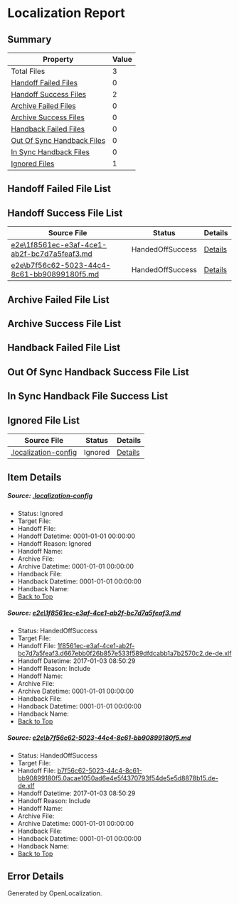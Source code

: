 # <a name='report-top'></a> Localization Report

## Summary
 Property | Value 
 -------- | ----- 
 Total Files | 3
[ Handoff Failed Files ](#handoff-failed-list)| 0
[ Handoff Success Files ](#handoff-success-list)| 2
[ Archive Failed Files ](#archive-failed-list)| 0
[ Archive Success Files ](#archive-success-list)| 0
[ Handback Failed Files ](#handback-failed-list)| 0
[ Out Of Sync Handback Files ](#outofsync-handback-success-list)| 0
[ In Sync Handback Files ](#insync-handback-success-list)| 0
[ Ignored Files ](#ignored-list)| 1

## <a name='handoff-failed-list'></a> Handoff Failed File List

## <a name='handoff-success-list'></a> Handoff Success File List
 Source File | Status | Details 
 ----------- | ------ | ------- 
 [e2e\1f8561ec-e3af-4ce1-ab2f-bc7d7a5feaf3.md](https://github.com/OpenLocalizationTestOrg/ol-test1/blob/e899886868cffddbd4016a41d72e08a7a9dd6a73/e2e/1f8561ec-e3af-4ce1-ab2f-bc7d7a5feaf3.md) | HandedOffSuccess | [Details](#e379ccdccb9392aedd73b9ecbb047c8bd67343ce1)
 [e2e\b7f56c62-5023-44c4-8c61-bb90899180f5.md](https://github.com/OpenLocalizationTestOrg/ol-test1/blob/e899886868cffddbd4016a41d72e08a7a9dd6a73/e2e/b7f56c62-5023-44c4-8c61-bb90899180f5.md) | HandedOffSuccess | [Details](#7939738d19ed0bf05e114555023f0a76cbbf634a2)

## <a name='archive-failed-list'></a> Archive Failed File List

## <a name='archive-success-list'></a> Archive Success File List

## <a name='handback-failed-list'></a> Handback Failed File List

## <a name='outofsync-handback-success-list'></a> Out Of Sync Handback Success File List

## <a name='insync-handback-success-list'></a> In Sync Handback File Success List

## <a name='ignored-list'></a> Ignored File List
 Source File | Status | Details 
 ----------- | ------ | ------- 
 [.localization-config](https://github.com/OpenLocalizationTestOrg/ol-test1/blob/e899886868cffddbd4016a41d72e08a7a9dd6a73/.localization-config) | Ignored | [Details](#cb0632cf59c1387fc1742bfb9fa3c47f87e2e5c90)

## Item Details
##### <a name='cb0632cf59c1387fc1742bfb9fa3c47f87e2e5c90'></a> Source: [.localization-config](https://github.com/OpenLocalizationTestOrg/ol-test1/blob/e899886868cffddbd4016a41d72e08a7a9dd6a73/.localization-config)
* Status: Ignored
* Target File: 
* Handoff File: 
* Handoff Datetime: 0001-01-01 00:00:00
* Handoff Reason: Ignored
* Handoff Name: 
* Archive File: 
* Archive Datetime: 0001-01-01 00:00:00
* Handback File: 
* Handback Datetime: 0001-01-01 00:00:00
* Handback Name: 
* [Back to Top](#report-top)

##### <a name='e379ccdccb9392aedd73b9ecbb047c8bd67343ce1'></a> Source: [e2e\1f8561ec-e3af-4ce1-ab2f-bc7d7a5feaf3.md](https://github.com/OpenLocalizationTestOrg/ol-test1/blob/e899886868cffddbd4016a41d72e08a7a9dd6a73/e2e/1f8561ec-e3af-4ce1-ab2f-bc7d7a5feaf3.md)
* Status: HandedOffSuccess
* Target File: 
* Handoff File: [1f8561ec-e3af-4ce1-ab2f-bc7d7a5feaf3.d667ebb0f26b857e533f589dfdcabb1a7b2570c2.de-de.xlf](https://github.com/OpenLocalizationTestOrg/ol-test1-handoff/blob/12e053ed2f3788d77691681f024e4b047b32ba13/ol-handoff/OpenLocalizationTestOrg/ol-test1-dede/ci/ht/1f8561ec-e3af-4ce1-ab2f-bc7d7a5feaf3.d667ebb0f26b857e533f589dfdcabb1a7b2570c2.de-de.xlf)
* Handoff Datetime: 2017-01-03 08:50:29
* Handoff Reason: Include
* Handoff Name: 
* Archive File: 
* Archive Datetime: 0001-01-01 00:00:00
* Handback File: 
* Handback Datetime: 0001-01-01 00:00:00
* Handback Name: 
* [Back to Top](#report-top)

##### <a name='7939738d19ed0bf05e114555023f0a76cbbf634a2'></a> Source: [e2e\b7f56c62-5023-44c4-8c61-bb90899180f5.md](https://github.com/OpenLocalizationTestOrg/ol-test1/blob/e899886868cffddbd4016a41d72e08a7a9dd6a73/e2e/b7f56c62-5023-44c4-8c61-bb90899180f5.md)
* Status: HandedOffSuccess
* Target File: 
* Handoff File: [b7f56c62-5023-44c4-8c61-bb90899180f5.0acae1050ad6e4e5f4370793f54de5e5d8878b15.de-de.xlf](https://github.com/OpenLocalizationTestOrg/ol-test1-handoff/blob/12e053ed2f3788d77691681f024e4b047b32ba13/ol-handoff/OpenLocalizationTestOrg/ol-test1-dede/ci/ht/b7f56c62-5023-44c4-8c61-bb90899180f5.0acae1050ad6e4e5f4370793f54de5e5d8878b15.de-de.xlf)
* Handoff Datetime: 2017-01-03 08:50:29
* Handoff Reason: Include
* Handoff Name: 
* Archive File: 
* Archive Datetime: 0001-01-01 00:00:00
* Handback File: 
* Handback Datetime: 0001-01-01 00:00:00
* Handback Name: 
* [Back to Top](#report-top)


## Error Details

Generated by OpenLocalization.

